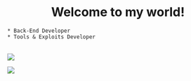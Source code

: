 <h1 align="center">Welcome to my world!</h1>

```
* Back-End Developer
* Tools & Exploits Developer
```

<div style="display: inline_block"><br>
  <img src="https://skills.thijs.gg/icons?i=js,php,nodejs,java,python,mysql,mongodb,express,typescript,linux">
</div>

<p align="center">
<!-- <img src="https://github-readme-stats.vercel.app/api/top-langs/?username=M4rdokBinary&hide_border=true&bg_color=ffffff5f&langs_count=15&hide=jupyter%20notebook,html,c%2B%2B,php,shell,java&title_color=000" align="left"> -->
<img src="https://github-readme-stats.vercel.app/api/top-langs/?username=Mardokdns&hide_border=true&show_icons=true&title_color=ddd&icon_color=ddd&text_color=fff&bg_color=222&langs_count=11&hide=html" align="left">

